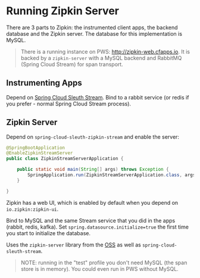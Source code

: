 # Running Zipkin Server

There are 3 parts to Zipkin: the instrumented client apps, the backend database and the Zipkin server. The database for this implementation is MySQL.

> There is a running instance on PWS: http://zipkin-web.cfapps.io. It is backed by a `zipkin-server` with a MySQL backend and RabbitMQ (Spring Cloud Stream) for span transport.

## Instrumenting Apps

Depend on [Spring Cloud Sleuth Stream](https://github.com/spring-cloud-spring-cloud-sleuth). Bind to a rabbit service (or redis if you prefer - normal Spring Cloud Stream process).

## Zipkin Server

Depend on `spring-cloud-sleuth-zipkin-stream` and enable the server:

```java
@SpringBootApplication
@EnableZipkinStreamServer
public class ZipkinStreamServerApplication {

	public static void main(String[] args) throws Exception {
		SpringApplication.run(ZipkinStreamServerApplication.class, args);
	}

}
```

Zipkin has a web UI, which is enabled by default when you depend on `io.zipkin:zipkin-ui`.

Bind to MySQL and the same Stream service that you did in the apps (rabbit, redis, kafka). Set `spring.datasource.initialize=true` the first time you start to initialize the database.

Uses the `zipkin-server` library from the [OSS](https://github.com/openzipkin/zipkin-java) as well as `spring-cloud-sleuth-stream`.

> NOTE: running in the "test" profile you don't need MySQL (the span store is in memory). You could even run in PWS without MySQL.

